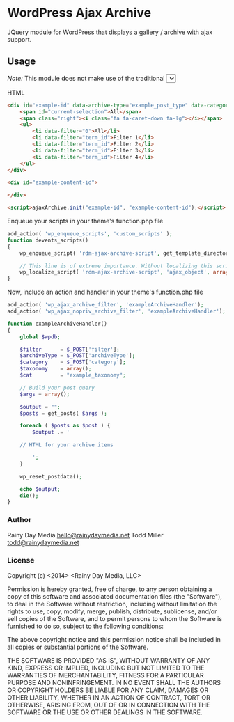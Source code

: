 # WordPress Ajax Archive

JQuery module for WordPress that displays a gallery / archive with ajax support.

## Usage

_Note:_ This module does not make use of the traditional <select> box, but instead uses a custom div selector box and a list. This gives you more options for styling your select boxes.

HTML

```html
<div id="example-id" data-archive-type="example_post_type" data-category="example_category_slug">
	<span id="current-selection">All</span>
	<span class="right"><i class="fa fa-caret-down fa-lg"></i></span>
	<ul>
		<li data-filter="0">All</li>
		<li data-filter="term_id">Filter 1</li>
		<li data-filter="term_id">Filter 2</li>
		<li data-filter="term_id">Filter 3</li>
		<li data-filter="term_id">Filter 4</li>
	</ul>
</div>

<div id="example-content-id">

</div>

<script>ajaxArchive.init("example-id", "example-content-id");</script>

```

Enqueue your scripts in your theme's function.php file

```php
add_action( 'wp_enqueue_scripts', 'custom_scripts' );
function devents_scripts()
{
	wp_enqueue_script( 'rdm-ajax-archive-script', get_template_directory_uri() . '/assets/js/dist/wp-ajax-archive.min.js', array(), '20121208', true );

	// This line is of extreme importance. Without localizing this script, ajax will not work on your page.
	wp_localize_script( 'rdm-ajax-archive-script', 'ajax_object', array( 'ajax_url' => admin_url( 'admin-ajax.php' )));
}
```

Now, include an action and handler in your theme's function.php file

```php
add_action( 'wp_ajax_archive_filter', 'exampleArchiveHandler');
add_action( 'wp_ajax_nopriv_archive_filter', 'exampleArchiveHandler');

function exampleArchiveHandler()
{
	global $wpdb;

	$filter      = $_POST['filter'];
	$archiveType = $_POST['archiveType'];
	$category    = $_POST['category'];
	$taxonomy    = array();
	$cat         = "example_taxonomy";

	// Build your post query
	$args = array();

	$output = "";
	$posts = get_posts( $args );

	foreach ( $posts as $post ) {
		$output .= '

 	// HTML for your archive items

		';
	}

	wp_reset_postdata();

	echo $output;
	die();
}
```


### Author

Rainy Day Media <hello@rainydaymedia.net>
Todd Miller <todd@rainydaymedia.net>

### License

Copyright (c) <2014> <Rainy Day Media, LLC>

Permission is hereby granted, free of charge, to any person obtaining a copy
of this software and associated documentation files (the "Software"), to deal
in the Software without restriction, including without limitation the rights
to use, copy, modify, merge, publish, distribute, sublicense, and/or sell
copies of the Software, and to permit persons to whom the Software is
furnished to do so, subject to the following conditions:

The above copyright notice and this permission notice shall be included in
all copies or substantial portions of the Software.

THE SOFTWARE IS PROVIDED "AS IS", WITHOUT WARRANTY OF ANY KIND, EXPRESS OR
IMPLIED, INCLUDING BUT NOT LIMITED TO THE WARRANTIES OF MERCHANTABILITY,
FITNESS FOR A PARTICULAR PURPOSE AND NONINFRINGEMENT. IN NO EVENT SHALL THE
AUTHORS OR COPYRIGHT HOLDERS BE LIABLE FOR ANY CLAIM, DAMAGES OR OTHER
LIABILITY, WHETHER IN AN ACTION OF CONTRACT, TORT OR OTHERWISE, ARISING FROM,
OUT OF OR IN CONNECTION WITH THE SOFTWARE OR THE USE OR OTHER DEALINGS IN
THE SOFTWARE.